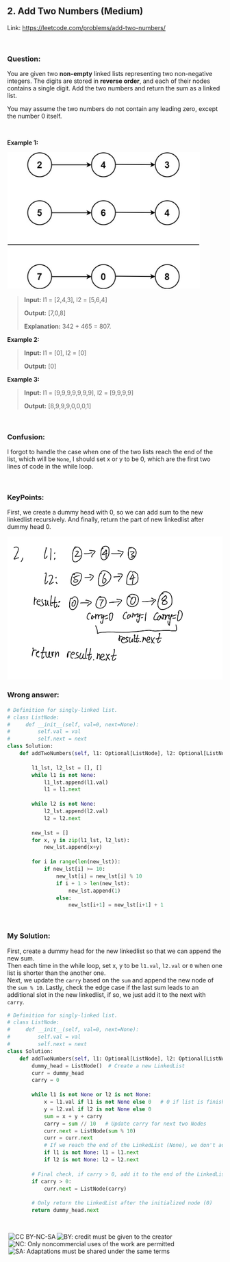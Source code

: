 ## 2. Add Two Numbers (Medium)

Link: https://leetcode.com/problems/add-two-numbers/

<br>

### Question:
You are given two **non-empty** linked lists representing two non-negative integers. The digits are stored in **reverse order**, and each of their nodes contains a single digit. Add the two numbers and return the sum as a linked list.

You may assume the two numbers do not contain any leading zero, except the number 0 itself.

<br>

**Example 1:**

<img src="../images/addtwonumber1.jpg" alt="drawing" width="450"/>

> **Input:** l1 = [2,4,3], l2 = [5,6,4]
> 
> **Output:** [7,0,8]
>
> **Explanation:** 342 + 465 = 807.

**Example 2:**
> **Input:** l1 = [0], l2 = [0]
> 
> **Output:** [0]

**Example 3:**
> **Input:** l1 = [9,9,9,9,9,9,9], l2 = [9,9,9,9]
> 
> **Output:** [8,9,9,9,0,0,0,1]

<br>

### Confusion: 
I forgot to handle the case when one of the two lists reach the end of the list, which will be `None`, I should set x or y to be 0, which are the first two lines of code in the while loop.

<br>

### KeyPoints: 
First, we create a dummy head with 0, so we can add sum to the new linkedlist recursively. And finally, return the part of new linkedlist after dummy head 0.

<img src="../images/addtwonumber1_2.png" alt="drawing" width="600"/>


<br>

### Wrong answer:
```python
# Definition for singly-linked list.
# class ListNode:
#     def __init__(self, val=0, next=None):
#         self.val = val
#         self.next = next
class Solution:
    def addTwoNumbers(self, l1: Optional[ListNode], l2: Optional[ListNode]) -> Optional[ListNode]:

        l1_lst, l2_lst = [], []
        while l1 is not None:
            l1_lst.append(l1.val)
            l1 = l1.next
            
        while l2 is not None:
            l2_lst.append(l2.val)
            l2 = l2.next

        new_lst = []
        for x, y in zip(l1_lst, l2_lst):
            new_lst.append(x+y)

        for i in range(len(new_lst)):
            if new_lst[i] >= 10:
                new_lst[i] = new_lst[i] % 10
                if i + 1 > len(new_lst):
                    new_lst.append(1)
                else:
                    new_lst[i+1] = new_lst[i+1] + 1
```

<br>

### My Solution:
First, create a dummy head for the new linkedlist so that we can append the new sum.  
Then each time in the while loop, set x, y to be `l1.val`, `l2.val` or `0` when one list is shorter than the another one.  
Next, we update the `carry` based on the `sum` and append the new node of the `sum % 10`.
Lastly, check the edge case if the last sum leads to an additional slot in the new linkedlist, if so, we just add it to the next with `carry`.
```python
# Definition for singly-linked list.
# class ListNode:
#     def __init__(self, val=0, next=None):
#         self.val = val
#         self.next = next
class Solution:
    def addTwoNumbers(self, l1: Optional[ListNode], l2: Optional[ListNode]) -> Optional[ListNode]:
        dummy_head = ListNode()  # Create a new LinkedList
        curr = dummy_head
        carry = 0
        
        while l1 is not None or l2 is not None:
            x = l1.val if l1 is not None else 0   # 0 if list is finished
            y = l2.val if l2 is not None else 0
            sum = x + y + carry
            carry = sum // 10   # Update carry for next two Nodes
            curr.next = ListNode(sum % 10)
            curr = curr.next
            # If we reach the end of the LinkedList (None), we don't advance
            if l1 is not None: l1 = l1.next
            if l2 is not None: l2 = l2.next

        # Final check, if carry > 0, add it to the end of the LinkedList
        if carry > 0:
            curr.next = ListNode(carry)

        # Only return the LinkedList after the initialized node (0)
        return dummy_head.next
```

<br>

<img style="height:22px!important;margin-left:3px;vertical-align:text-bottom;" src="https://mirrors.creativecommons.org/presskit/icons/cc.svg?ref=chooser-v1" alt="CC BY-NC-SA" title="CC BY-NC-SA"><img style="height:22px!important;margin-left:3px;vertical-align:text-bottom;" src="https://mirrors.creativecommons.org/presskit/icons/by.svg?ref=chooser-v1" alt="BY: credit must be given to the creator" title="BY: credit must be given to the creator"><img style="height:22px!important;margin-left:3px;vertical-align:text-bottom;" src="https://mirrors.creativecommons.org/presskit/icons/nc.svg?ref=chooser-v1" alt="NC: Only noncommercial uses of the work are permitted" title="NC: Only noncommercial uses of the work are permitted"><img style="height:22px!important;margin-left:3px;vertical-align:text-bottom;" src="https://mirrors.creativecommons.org/presskit/icons/sa.svg?ref=chooser-v1" alt="SA: Adaptations must be shared under the same terms" title="SA: Adaptations must be shared under the same terms">